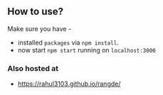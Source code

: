 ## How to use?

Make sure you have -

* installed `packages` via `npm install`.
* now start `npm start` running on  `localhost:3000`

### Also hosted at

* https://rahul3103.github.io/rangde/
